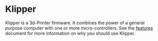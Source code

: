 # Klipper
Klipper is a 3d-Printer firmware. It combines the power of a general purpose computer with one or more micro-controllers. See the <a href="Features.html">features</a> document for more information on why you should use Klipper.
